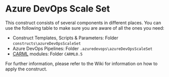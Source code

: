 # Azure DevOps Scale Set

This construct consists of several components in different places. You can use the following table to make sure you are aware of all the ones you need:

- Construct Templates, Scripts & Parameters: Folder `constructs\azureDevOpsScaleSet`
- Azure DevOps Pipelines: Folder  `.azuredevops\azureDevOpsScaleSet`
- [CARML](https://aka.ms/CARML) modules: Folder `CARML0.5`

For further information, please refer to the Wiki for information on how to apply the construct.
